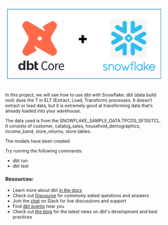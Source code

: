 ![alt text](https://github.com/RaySoumyadeep/dbt_snowflake_project/blob/main/image_for_readme.webp)


In this project, we will see how to use dbt with Snowflake. dbt (data build tool) does the T in ELT (Extract, Load, Transform) processes. It doesn’t extract or load data, but it is extremely good at transforming data that’s already loaded into your warehouse.

The data used is from the SNOWFLAKE_SAMPLE_DATA.TPCDS_SF100TCL.
It consists of customer, catalog_sales, household_demographics, income_band, store_returns, store tables.

The models have been created 

Try running the following commands:
- dbt run
- dbt test


### Resources:
- Learn more about dbt [in the docs](https://docs.getdbt.com/docs/introduction)
- Check out [Discourse](https://discourse.getdbt.com/) for commonly asked questions and answers
- Join the [chat](https://community.getdbt.com/) on Slack for live discussions and support
- Find [dbt events](https://events.getdbt.com) near you
- Check out [the blog](https://blog.getdbt.com/) for the latest news on dbt's development and best practices
